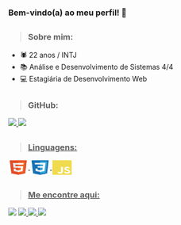 ### Bem-vindo(a) ao meu perfil! 🖤

##

> ### Sobre mim:

- 🕷️ 22 anos / INTJ
- 📚 Análise e Desenvolvimento de Sistemas 4/4
- 💻 Estagiária de Desenvolvimento Web

##

> ### GitHub:
<div>
  <a href="https://github.com/emycinthia">
  <img height="180em" src="https://github-readme-stats.vercel.app/api?username=emycinthia&show_icons=true&theme=apprentice&include_all_commits=true&count_private=true"/>
  <img height="140em" src="https://github-readme-stats.vercel.app/api/top-langs/?username=emycinthia&layout=compact&langs_count=16&theme=apprentice"/>
</div>

##
  
> ### Linguagens:

<div>
  <img align="center" alt="HTML-logo" height="30" width="40" src="https://raw.githubusercontent.com/devicons/devicon/master/icons/html5/html5-original.svg">
  <img align="center" alt="CSS-logo" height="30" width="40" src="https://raw.githubusercontent.com/devicons/devicon/master/icons/css3/css3-original.svg">
  <img align="center" alt="JS-logo" height="30" width="40" src="https://raw.githubusercontent.com/devicons/devicon/master/icons/javascript/javascript-plain.svg">
</div>

##
  
> ### Me encontre aqui:

<div>
  <a href="https://instagram.com/emcinth_" target="_blank"><img src="https://img.shields.io/badge/Instagram-E4405F?style=for-the-badge&logo=instagram&logoColor=white" target="_blank"></a>
  <a href="https://twitter.com/demohvnter" target="_blank"><img src="https://img.shields.io/badge/Twitter-1DA1F2?style=for-the-badge&logo=twitter&logoColor=white" target="_blank"/>
  <a href="mail.ewileet@gmail.com" target="_blank"><img src="https://img.shields.io/badge/Gmail-D14836?style=for-the-badge&logo=gmail&logoColor=white" target="_blank"/>
  <a href="https://www.linkedin.com/in/emycinthia/" target="_blank"><img src="https://img.shields.io/badge/LinkedIn-0077B5?style=for-the-badge&logo=linkedin&logoColor=white" target="_blank"/>
</div>
